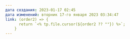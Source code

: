 ```yaml
---
дата создания: 2023-01-17 02:45
дата изменений: вторник 17-го января 2023 03:34:47
link: (order2) => {
      return `<% tp.file.cursor(${order2 ?? ""}) %>`;
    }
---
```



